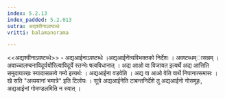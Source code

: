 ```yaml
---
index: 5.2.13
index_padded: 5.2.013
sutra: अद्यश्वीनाऽवष्टब्धे
vritti: balamanorama

---
```

<<अद्यश्वीनाऽवष्टब्धे>> - अद्यआईनाऽवष्टब्धे ।अद्यआईने॑त्यविभक्तको निर्देशः । अवष्टब्धम्ासन्नम् ।अवाच्चालम्बनाविदूर्ययो॑रित्याविदूर्ये स्तन्भेः षत्वविधानात् । अद्य आओ वा विजायत इत्यर्थे अद्य आसिति समुदायात्खः स्यादासन्नत्वे गम्ये इत्यर्थः । अद्यआईना वडवेति । अद्य वा आओ वेति वार्थे निपानात्समासः । खे सति "अव्ययानां भमात्रे" इति टिलोपः । सूत्रे अद्यआईनेति टाबन्तनिर्देशे तु अद्यआईनो गोसमूहः, अद्यआईनां गोमण्डलमिति न स्यात् । 